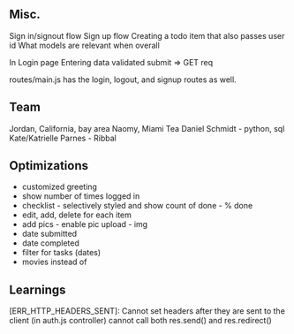 ## Misc.
Sign in/signout flow
Sign up flow
Creating a todo item that also passes user id
What models are relevant when overall

In Login page
Entering data
validated
submit => GET req

routes/main.js has the login, logout, and signup routes as well.

## Team
Jordan, California, bay area
Naomy, Miami
Tea
Daniel Schmidt - python, sql
Kate/Katrielle Parnes -
Ribbal


## Optimizations
- customized greeting
- show number of times logged in
- checklist - selectively styled and show count of done - % done
- edit, add, delete for each item
- add pics - enable pic upload - img
- date submitted
- date completed
- filter for tasks (dates)
- movies instead of 

## Learnings

 [ERR_HTTP_HEADERS_SENT]: Cannot set headers after they are sent to the client
(in auth.js controller)
cannot call both res.send() and res.redirect()

